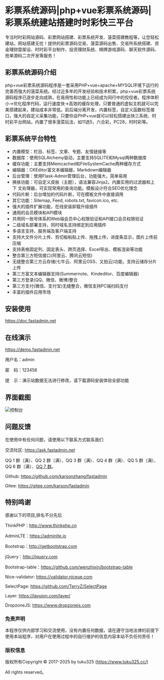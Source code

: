 # 彩票系统源码|php+vue彩票系统源码|彩票系统建站搭建时时彩快三平台
专注时时彩网站源码、彩票网站搭建、彩票系统开发、菠菜搭建教程等，让您轻松建站，网站搭建无忧！提供的彩票源码交易、菠菜源码出售、交易所系统搭建、资金理财盘架设、时时彩平台制作、投资理财系统、棋牌游戏源码、聊天软件源码、抢单源码二次开发等服务！



## 彩票系统源码介绍
php+vue彩票系统源码程序是一套采用PHP+vue+apache+MYSQL环境下运行的完善而强大的菠菜系统。经过近多年的开发经验和技术积累，php+vue彩票系统源码程序已逐步走向成熟，在易用性和功能上已经成为同行中的佼佼者。程序体积小->优化程序代码，运行速度快->高效的缓存处理，只要普通的虚拟主机就可以完美搭建起来，建站成本非常低。前后端分离开发，内置标签，自定义函数标签接口，强大的自定义采集功能，只要你会PHP+vue就可以轻松搭建出快三系统、时时彩平台网站，内置了很多菠菜玩法，如11选5，六合彩，PC28，时时彩等。 

## 彩票系统平台特性
* 内置模型：栏目、标签、文章、专题、友情链接等
* 数据库：使用SQLAlchemy驱动，主要支持SQLITE和Mysql两种数据库
* 缓存功能：主要支持Memcached和FileSystemCache两种缓存方式
* 编辑器：CKEditor富文本编辑器，Markdown编辑器
* 后台管理：使用Flask-Admin管理后台，功能强大，简单易用
* 换肤功能：可自定义皮肤（主题），语法兼容Jinja2。内置实用的过滤器和上下 文处理器，可实现常用的查询功能。模板设计符合SEO优化理念
* 代码片断：后台增加的代码片断，可在模板文件中直接调用
* 其它功能：Sitemap, Feed, robots.txt, favicon.ico, etc.
* 强大的插件扩展功能，在线安装卸载升级插件
* 通用的会员模块和API模块
* 共用同一账号体系的Web端会员中心权限验证和API接口会员权限验证
* 二级域名部署支持，同时域名支持绑定到应用插件
* 多语言支持，服务端及客户端支持
* 支持大文件分片上传、剪切板粘贴上传、拖拽上传，进度条显示，图片上传前压缩
* 支持表格固定列、固定表头、跨页选择、Excel导出、模板渲染等功能
* 整合第三方短信接口(阿里云、腾讯云短信)
* 无缝整合第三方云存储(七牛云、阿里云OSS、又拍云)功能，支持云储存分片上传
* 第三方富文本编辑器支持(Summernote、Kindeditor、百度编辑器)
* 第三方登录(QQ、微信、微博)整合
* 第三方支付(微信、支付宝)无缝整合，微信支持PC端扫码支付
* 丰富的插件应用市场

## 安装使用

https://doc.fastadmin.net

## 在线演示

https://demo.fastadmin.net

用户名：admin

密　码：123456

提　示：演示站数据无法进行修改，请下载源码安装体验全部功能

## 界面截图
![控制台](https://images.gitee.com/uploads/images/2020/0929/202947_8db2d281_10933.gif "控制台")

## 问题反馈

在使用中有任何问题，请使用以下联系方式联系我们

交流社区: https://ask.fastadmin.net

QQ 1 群（满）、QQ 2 群（满）、QQ 3 群（满）、QQ 4 群（满）、QQ 5 群（满）、QQ 6 群（满）、[QQ 7 群](https://www.fastadmin.net/goto/qun)。

Github: https://github.com/karsonzhang/fastadmin

Gitee: https://gitee.com/karson/fastadmin

## 特别鸣谢

感谢以下的项目,排名不分先后

ThinkPHP：http://www.thinkphp.cn

AdminLTE：https://adminlte.io

Bootstrap：http://getbootstrap.com

jQuery：http://jquery.com

Bootstrap-table：https://github.com/wenzhixin/bootstrap-table

Nice-validator: https://validator.niceue.com

SelectPage: https://github.com/TerryZ/SelectPage

Layer: https://layuion.com/layer/

DropzoneJS: https://www.dropzonejs.com

### 免责声明
本程序仅供内部学习和交流使用，没有内置任何数据，请在遵守当地法律的前提下使用本站程序，对用户在使用过程中的自行维护的信息内容本站不负任何责任！


### 版权信息
版权所有Copyright © 2017-2025 by tuku325 (https://www.tuku325.cc/)

All rights reserved。


